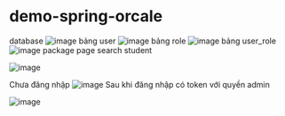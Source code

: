 # demo-spring-orcale

database 
![image](https://user-images.githubusercontent.com/57353895/118398353-61569500-b682-11eb-8b41-f7903aa9e149.png)
bảng user
![image](https://user-images.githubusercontent.com/57353895/118398377-7f23fa00-b682-11eb-8f73-b798860d15d6.png)
bảng role
![image](https://user-images.githubusercontent.com/57353895/118398382-8814cb80-b682-11eb-8c21-a27c70108cac.png)
bảng user_role
![image](https://user-images.githubusercontent.com/57353895/118398389-9236ca00-b682-11eb-83f5-230d38a55009.png)
package page search student

![image](https://user-images.githubusercontent.com/57353895/118398403-a5499a00-b682-11eb-8df3-a3e68fa53389.png)



Chưa đăng nhập
![image](https://user-images.githubusercontent.com/57353895/118398478-0cffe500-b683-11eb-8ba2-e297235870c9.png)
Sau khi đăng nhập có token với quyền admin

![image](https://user-images.githubusercontent.com/57353895/118398487-1ab56a80-b683-11eb-8562-c6dfa0fb2a94.png)
